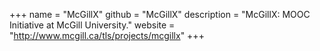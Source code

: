 +++
name = "McGillX"
github = "McGillX"
description = "McGillX: MOOC Initiative at McGill University."
website = "http://www.mcgill.ca/tls/projects/mcgillx"
+++
